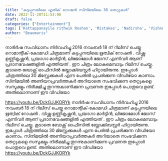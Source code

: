 ```yaml
---
title: "കട്ടപ്പനയിലെ ഹൃതിക് റോഷന്‍ സിനിമയിലെ 30 തെറ്റുകള്‍"
date: 2022-11-28T11:53:06
draft: false
categories: ["Entertainment"]
tags: ['Kattappanayile rithwik Roshan', 'Mistakes', 'Nadirsha', 'Vishnu Unnikrishnan']
author: "Beaumaris"
---
```


നാദിർഷ സംവിധാനം നിർവഹിച്ചു 2016 നവംബർ 18 ന് റിലീസ് ചെയ്ത റൊമാന്റിക്-കോമഡി ചിത്രമാണ് കട്ടപ്പനയിലെ ഋത്വിക് റോഷൻ . വിഷ്ണു ഉണ്ണികൃഷ്ണൻ, പ്രയാഗാ മാർട്ടിൻ, ലിജോമോൾ ജോസ് എന്നിവർ ആണ് പ്രദാനവേഷങ്ങളിൽ എത്തിയത് . ഈ ചിത്രം ലോകമെമ്പാടും റിലീസ് ചെയ്തു. കൂടാതെ ബോക്സ് ഓഫീസിൽ ബ്ലോക്ക്ബസ്റ്റർ ഹിറ്റായിരുന്നു. ഇപ്പോൾ ചിത്രത്തിലെ 30 മിസ്റ്റേക്കുകൾ എന്ന പേരിൽ പ്രചരിക്കുന്ന വീഡിയോ കാണാം. സിനിമയിൽ അണിയറപ്രവർത്തകർ അറിയാതെ സംഭവിക്കുന്ന തെറ്റുകളെ സസൂക്ഷ്മം നിരീക്ഷിച്ചു തുറന്നുകാണിക്കുന്ന പ്രവണത ഇപ്പോൾ പൊതുവെ ഉണ്ട്. അതിലൊന്നാണ് ഈ വീഡിയോ

https://youtu.be/DckGJJKORYk
നാദിർഷ സംവിധാനം നിർവഹിച്ചു 2016 നവംബർ 18 ന് റിലീസ് ചെയ്ത റൊമാന്റിക്-കോമഡി ചിത്രമാണ് കട്ടപ്പനയിലെ ഋത്വിക് റോഷൻ . വിഷ്ണു ഉണ്ണികൃഷ്ണൻ, പ്രയാഗാ മാർട്ടിൻ, ലിജോമോൾ ജോസ് എന്നിവർ ആണ് പ്രദാനവേഷങ്ങളിൽ എത്തിയത് . ഈ ചിത്രം ലോകമെമ്പാടും റിലീസ് ചെയ്തു. കൂടാതെ ബോക്സ് ഓഫീസിൽ ബ്ലോക്ക്ബസ്റ്റർ ഹിറ്റായിരുന്നു. ഇപ്പോൾ ചിത്രത്തിലെ 30 മിസ്റ്റേക്കുകൾ എന്ന പേരിൽ പ്രചരിക്കുന്ന വീഡിയോ കാണാം. സിനിമയിൽ അണിയറപ്രവർത്തകർ അറിയാതെ സംഭവിക്കുന്ന തെറ്റുകളെ സസൂക്ഷ്മം നിരീക്ഷിച്ചു തുറന്നുകാണിക്കുന്ന പ്രവണത ഇപ്പോൾ പൊതുവെ ഉണ്ട്. അതിലൊന്നാണ് ഈ വീഡിയോ https://youtu.be/DckGJJKORYk
